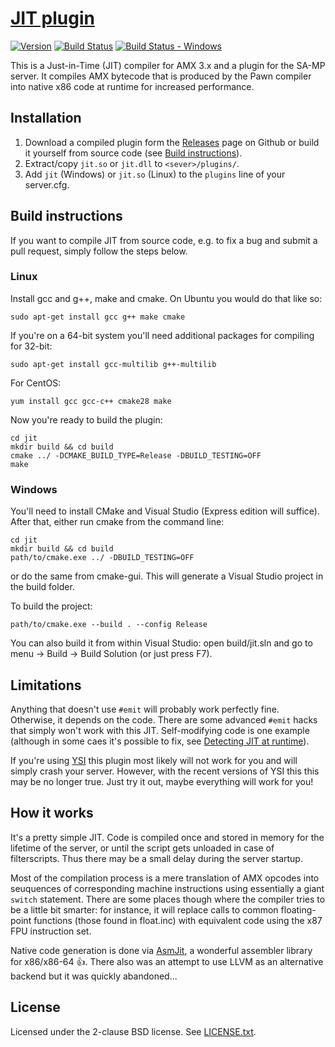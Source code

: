 [JIT plugin][github]
====================

[![Version][version_badge]][version]
[![Build Status][build_status]][build]
[![Build Status - Windows][build_status_win]][build_win]

This is a Just-in-Time (JIT) compiler for AMX 3.x and a plugin for the SA-MP
server. It compiles AMX bytecode that is produced by the Pawn compiler into
native x86 code at runtime for increased performance.

Installation
------------

1. Download a compiled plugin form the [Releases][download] page on Github or
   build it yourself from source code (see
   [Build instructions](#build-instructions)).
2. Extract/copy `jit.so` or `jit.dll` to `<sever>/plugins/`.
3. Add `jit` (Windows) or `jit.so` (Linux) to the `plugins` line of your server.cfg.

Build instructions
------------------

If you want to compile JIT from source code, e.g. to fix a bug and
submit a pull request, simply follow the steps below.

### Linux

Install gcc and g++, make and cmake. On Ubuntu you would do that like so:

```
sudo apt-get install gcc g++ make cmake
```

If you're on a 64-bit system you'll need additional packages for compiling
for 32-bit:

```
sudo apt-get install gcc-multilib g++-multilib
```

For CentOS:

```
yum install gcc gcc-c++ cmake28 make
```

Now you're ready to build the plugin:

```
cd jit
mkdir build && cd build
cmake ../ -DCMAKE_BUILD_TYPE=Release -DBUILD_TESTING=OFF
make
```

### Windows

You'll need to install CMake and Visual Studio (Express edition will suffice).
After that, either run cmake from the command line:

```
cd jit
mkdir build && cd build
path/to/cmake.exe ../ -DBUILD_TESTING=OFF
```

or do the same from cmake-gui. This will generate a Visual Studio project in
the build folder.

To build the project:

```
path/to/cmake.exe --build . --config Release
```

You can also build it from within Visual Studio: open build/jit.sln
and go to menu -> Build -> Build Solution (or just press F7).

Limitations
-----------

Anything that doesn't use `#emit` will probably work perfectly fine. 
Otherwise, it depends on the code. There are some advanced `#emit` hacks 
that simply won't work with this JIT. Self-modifying code is one example 
(although in some caes it's possible to fix, see 
[Detecting JIT at runtime][wiki-detecting]).

If you're using [YSI][ysi] this plugin most likely will not work for you and
will simply crash your server. However, with the recent versions of YSI this
this may be no longer true. Just try it out, maybe everything will work
for you!

How it works
------------

It's a pretty simple JIT. Code is compiled once and stored in memory for
the lifetime of the server, or until the script gets unloaded in case of
filterscripts. Thus there may be a small delay during the server startup.

Most of the compilation process is a mere translation of AMX opcodes into
seuquences of corresponding machine instructions using essentially a giant
`switch` statement. There are some places though where the compiler tries
to be a little bit smarter: for instance, it will replace calls to common
floating-point functions (those found in float.inc) with equivalent code
using the x87 FPU instruction set.

Native code generation is done via [AsmJit][asmjit], a wonderful assembler
library for x86/x86-64 :+1:. There also was an attempt to use LLVM as an
alternative backend but it was quickly abandoned...

License
-------

Licensed under the 2-clause BSD license. See [LICENSE.txt](LICENSE.txt).

[github]: https://github.com/Zeex/samp-plugin-jit
[version]: http://badge.fury.io/gh/Zeex%2Fsamp-plugin-jit
[version_badge]: https://badge.fury.io/gh/Zeex%2Fsamp-plugin-jit.svg
[build]: https://travis-ci.org/Zeex/samp-plugin-jit
[build_status]: https://travis-ci.org/Zeex/samp-plugin-jit.svg?branch=master
[build_win]: https://ci.appveyor.com/project/Zeex/samp-plugin-jit/branch/master
[build_status_win]: https://ci.appveyor.com/api/projects/status/v1duwc12h7vq4vvu/branch/master?svg=true
[download]: https://github.com/Zeex/samp-plugin-jit/releases
[asmjit]: https://github.com/kobalicek/asmjit
[wiki-detecting]: https://github.com/Zeex/samp-plugin-jit/wiki/Detecting-JIT-at-runtime
[ysi]: https://github.com/Y-Less/YSI
